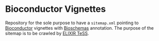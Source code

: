 # Bioconductor Vignettes

Repository for the sole purpose to have a `sitemap.xml` pointing to
[Bioconductor](https://bioconductor.org/) vignettes with
[Bioschemas](https://bioschemas.org/) annotation.
The purpose of the sitemap is to be crawled by
[ELIXIR TeSS](http://tess.elixir-europe.org/).
